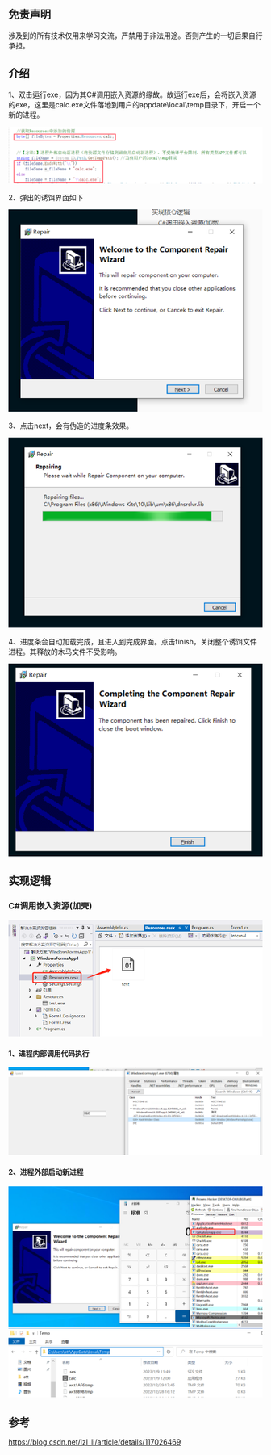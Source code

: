 ## 免责声明

涉及到的所有技术仅用来学习交流，严禁用于非法用途。否则产生的一切后果自行承担。

## 介绍

1、双击运行exe，因为其C#调用嵌入资源的缘故。故运行exe后，会将嵌入资源的exe，这里是calc.exe文件落地到用户的appdate\local\temp目录下，开启一个新的进程。

![image-20230321104258984](README/image-20230321104258984.png)



2、弹出的诱饵界面如下

![image-20230321104411555](README/image-20230321104411555.png)

3、点击next，会有伪造的进度条效果。

![image-20230321104533279](README/image-20230321104533279.png)

4、进度条会自动加载完成，且进入到完成界面。点击finish，关闭整个诱饵文件进程。其释放的木马文件不受影响。

![image-20230321104612710](README/image-20230321104612710.png)

## 实现逻辑

### C#调用嵌入资源(加壳)

![image-20230109113923010](README/image-20230109113923010.png)

#### 1、进程内部调用代码执行

![image-20230109115415990](README/image-20230109115415990.png)

#### 2、进程外部启动新进程

![image-20230109120124260](README/image-20230109120124260.png)![image-20230109120241182](README/image-20230109120241182.png)

## 参考

https://blog.csdn.net/lzl_li/article/details/117026469
